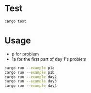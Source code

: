 Test
====

```bash
cargo test
```

Usage
=====

* p for problem
* 1a for the first part of day 1's problem

```bash
cargo run --example p1a
cargo run --example p1b
cargo run --example day2
cargo run --example day3
cargo run --example day4
```